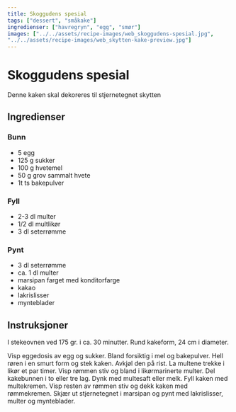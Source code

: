 ```yaml
---
title: Skoggudens spesial
tags: ["dessert", "småkake"]
ingredienser: ["havregryn", "egg", "smør"]
images: ["../../assets/recipe-images/web_skoggudens-spesial.jpg",
"../../assets/recipe-images/web_skytten-kake-preview.jpg"]
---
```


# Skoggudens spesial

Denne kaken skal dekoreres til stjernetegnet skytten

## Ingredienser

### Bunn

- 5 egg
- 125 g sukker
- 100 g hvetemel
- 50 g grov sammalt hvete
- 1t ts bakepulver

### Fyll

- 2-3 dl multer
- 1/2 dl multlikør
- 3 dl seterrømme

### Pynt

- 3 dl seterrømme
- ca. 1 dl multer
- marsipan farget med konditorfarge
- kakao
- lakrislisser
- mynteblader

## Instruksjoner

I stekeovnen ved 175 gr. i ca. 30 minutter. Rund kakeform, 24 cm i diameter.

Visp eggedosis av egg og sukker. Bland forsiktig i mel og bakepulver. Hell røren i en smurt form og stek kaken. Avkjøl den på rist. La multene trekke i likør et par timer. Visp rømmen stiv og bland i likørmarinerte multer. Del kakebunnen i to eller tre lag. Dynk med multesaft eller melk. Fyll kaken med multekremen. Visp resten av rømmen stiv og dekk kaken med rømmekremen. Skjær ut stjernetegnet i marsipan og pynt med lakrislisser, multer og mynteblader.
